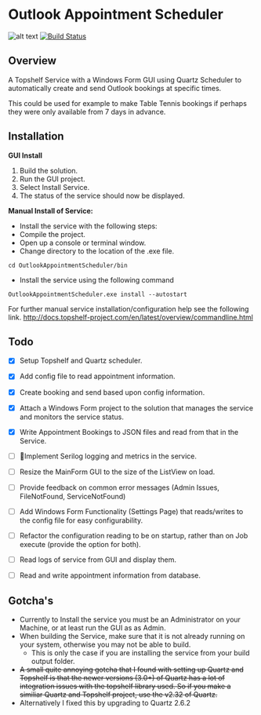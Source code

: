 ﻿# Outlook Appointment Scheduler 
![alt text](https://github.com/danmastrow/OutlookAppointmentScheduler/raw/master/OutlookAppointmentSchedulerGUI/img/bookingIcon.png "Logo")
[![Build Status](https://travis-ci.org/danmastrow/OutlookAppointmentScheduler.svg?branch=master)](https://travis-ci.org/danmastrow/OutlookAppointmentScheduler)
## Overview
A Topshelf Service with a Windows Form GUI using Quartz Scheduler to automatically create and send Outlook bookings at specific times.

This could be used for example to make Table Tennis bookings if perhaps they were only available from 7 days in advance.

## Installation
**GUI Install**
1. Build the solution.
2. Run the GUI project.
3. Select Install Service.
4. The status of the service should now be displayed.


**Manual Install of Service:**
- Install the service with the following steps:
- Compile the project.
- Open up a console or terminal window.
- Change directory to the location of the .exe file.
````
cd OutlookAppointmentScheduler/bin
````

- Install the service using the following command
````
OutlookAppointmentScheduler.exe install --autostart
````
For further manual service installation/configuration help see the following link.
http://docs.topshelf-project.com/en/latest/overview/commandline.html

## Todo
- [x] Setup Topshelf and Quartz scheduler.
- [x] Add config file to read appointment information.
- [x] Create booking and send based upon config information.
- [x] Attach a Windows Form project to the solution that manages the service and monitors the service status.
- [x] Write Appointment Bookings to JSON files and read from that in the Service.
- [ ] 🔴Implement Serilog logging and metrics in the service.
- [ ] Resize the MainForm GUI to the size of the ListView on load.
- [ ] Provide feedback on common error messages (Admin Issues, FileNotFound, ServiceNotFound)
- [ ] Add Windows Form Functionality (Settings Page) that reads/writes to the config file for easy configurability.
- [ ] Refactor the configuration reading to be on startup, rather than on Job execute (provide the option for both).

- [ ] Read logs of service from GUI and display them.
- [ ] Read and write appointment information from database.

## Gotcha's
- Currently to Install the service you must be an Administrator on your Machine, or at least run the GUI as as Admin.
- When building the Service, make sure that it is not already running on your system, otherwise you may not be able to build.
  - This is only the case if you are installing the service from your build output folder.
- ~~A small quite annoying gotcha that I found with setting up Quartz and Topshelf is that the newer versions (3.0+) of Quartz has a lot of integration issues with the topshelf library used. So if you make a similiar Quartz and Topshelf project, use the v2.32 of Quartz.~~
- Alternatively I fixed this by upgrading to Quartz 2.6.2
